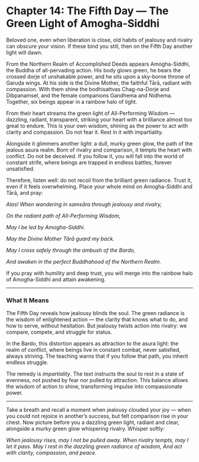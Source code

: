 # Chapter 14: The Fifth Day — The Green Light of Amogha-Siddhi

Beloved one, even when liberation is close, old habits of jealousy and rivalry can obscure your vision. If these bind you still, then on the Fifth Day another light will dawn.

From the Northern Realm of Accomplished Deeds appears Amogha-Siddhi, the Buddha of all-pervading action. His body glows green, he bears the crossed dorje of unshakable power, and he sits upon a sky-borne throne of Garuḍa wings. At his side is the Divine Mother, the faithful Tārā, radiant with compassion. With them shine the bodhisattvas Chag-na-Dorje and Dibpanamsel, and the female companions Gandhema and Nidhema. Together, six beings appear in a rainbow halo of light.

From their heart streams the green light of All-Performing Wisdom — dazzling, radiant, transparent, striking your heart with a brilliance almost too great to endure. This is your own wisdom, shining as the power to act with clarity and compassion. Do not fear it. Rest in it with impartiality.

Alongside it glimmers another light: a dull, murky green glow, the path of the jealous asura realm. Born of rivalry and comparison, it tempts the heart with conflict. Do not be deceived. If you follow it, you will fall into the world of constant strife, where beings are trapped in endless battles, forever unsatisfied.

Therefore, listen well: do not recoil from the brilliant green radiance. Trust it, even if it feels overwhelming. Place your whole mind on Amogha-Siddhi and Tārā, and pray:

*Alas! When wandering in samsāra through jealousy and rivalry,*

*On the radiant path of All-Performing Wisdom,*

*May I be led by Amogha-Siddhi.*

*May the Divine Mother Tārā guard my back.*

*May I cross safely through the ambush of the Bardo,*

*And awaken in the perfect Buddhahood of the Northern Realm.*

If you pray with humility and deep trust, you will merge into the rainbow halo of Amogha-Siddhi and attain awakening.

---

### What It Means

The Fifth Day reveals how jealousy blinds the soul. The green radiance is the wisdom of enlightened action — the clarity that knows what to do, and how to serve, without hesitation. But jealousy twists action into rivalry: we compare, compete, and struggle for status.

In the Bardo, this distortion appears as attraction to the asura light: the realm of conflict, where beings live in constant combat, never satisfied, always striving. The teaching warns that if you follow that path, you inherit endless struggle.

The remedy is *impartiality*. The text instructs the soul to rest in a state of evenness, not pushed by fear nor pulled by attraction. This balance allows the wisdom of action to shine, transforming impulse into compassionate power.

---

Take a breath and recall a moment when jealousy clouded your joy — when you could not rejoice in another’s success, but felt comparison rise in your chest. Now picture before you a dazzling green light, radiant and clear, alongside a murky green glow whispering rivalry. Whisper softly:

*When jealousy rises, may I not be pulled away.
When rivalry tempts, may I let it pass.
May I rest in the dazzling green radiance of wisdom,
And act with clarity, compassion, and peace.*
